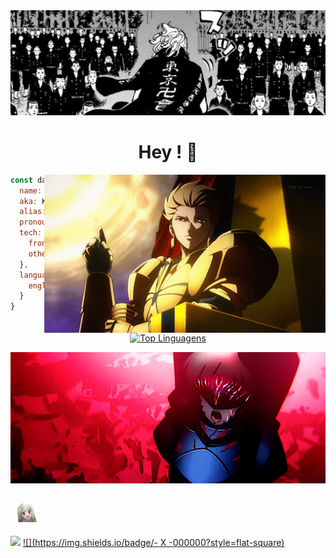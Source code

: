 <div align="center">
  <img  alt="idr"  src="https://github.com/kelech1/kelech1/blob/main/Banner.jpg">
  <h1 align="center"> Hey ! 🔆</h1>
</div>
<img align="right" width="450" src="https://github.com/kelech1/kelech1/blob/main/Gilgamesh.gif"/>

```javascript
const data = {
  name: "Kelechi Henry",
  aka: Kacey,
  alias: "watermelon",
  pronouns: ["He", "Him"],
  tech: {
    frontend: ['React','Tailwind','html','css'],
    others: ['Python']
  },
  language: {
    english: true,
  }
}
```

<div align="center">
 


[![Top Linguagens](https://github-readme-stats.vercel.app/api/top-langs/?username=Kelech1&layout=compact&theme=midnight-purple)](https://github.com/anuraghazra/github-readme-stats)
</div>

<div align="center">
  <img width="600" src="https://github.com/kelech1/kelech1/blob/main/departure!.gif">
</div>  

## <img height="30" src="https://github.com/kelech1/kelech1/blob/main/illya-stare.gif"/> 
[![](https://img.shields.io/badge/-linkedin-0073B1?style=flat-square)](https://www.linkedin.com/in/kelechi-henry-631930251/)
[![](https://img.shields.io/badge/-   X    -000000?style=flat-square)](https://twitter.com/0xKacey)

